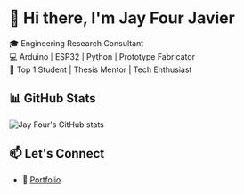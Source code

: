# 👋 Hi there, I'm Jay Four Javier

🎓 Engineering Research Consultant  
💻 Arduino | ESP32 | Python | Prototype Fabricator  
🚀 Top 1 Student | Thesis Mentor | Tech Enthusiast  

## 📊 GitHub Stats
![Jay Four's GitHub stats](https://github-readme-stats.vercel.app/api?username=jayfourjavier&show_icons=true)

## 📫 Let's Connect
- 🧠 [Portfolio](https://jayfourjavier.com)
